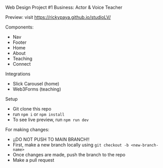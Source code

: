 Web Design Project #1
Business: Actor & Voice Teacher

Preview:
visit https://rickypaya.github.io/studioLV/

Components:
- Nav
- Footer
- Home
- About
- Teaching
- Connect

Integrations
- Slick Carousel (home)
- Web3Forms (teaching)

Setup
- Git clone this repo
- run `npm i` or `npm install`
- To see live preview, run `npm run dev`

For making changes:
- ¡¡DO NOT PUSH TO MAIN BRANCH!!
- First, make a new branch locally using `git checkout -b <new-branch-name>`
- Once changes are made, push the branch to the repo
- Make a pull request
